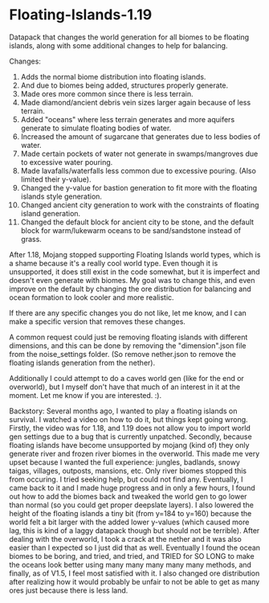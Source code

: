 # Floating-Islands-1.19
Datapack that changes the world generation for all biomes to be floating islands, along with some additional changes to help for balancing.

Changes:
1. Adds the normal biome distribution into floating islands.
2. And due to biomes being added, structures properly generate.
3. Made ores more common since there is less terrain.
4. Made diamond/ancient debris vein sizes larger again because of less terrain.
5. Added "oceans" where less terrain generates and more aquifers generate to simulate floating bodies of water.
6. Increased the amount of sugarcane that generates due to less bodies of water.
7. Made certain pockets of water not generate in swamps/mangroves due to excessive water pouring.
8. Made lavafalls/waterfalls less common due to excessive pouring. (Also limited their y-value).
9. Changed the y-value for bastion generation to fit more with the floating islands style generation.
10. Changed ancient city generation to work with the constraints of floating island generation.
11. Changed the default block for ancient city to be stone, and the default block for warm/lukewarm oceans to be sand/sandstone instead of grass.

After 1.18, Mojang stopped supporting Floating Islands world types, which is a shame because it's a really cool world type. Even though it is unsupported, it does still exist in the code somewhat, but it is imperfect and doesn't even generate with biomes. My goal was to change this, and even improve on the default by changing the ore distribution for balancing and ocean formation to look cooler and more realistic. 

If there are any specific changes you do not like, let me know, and I can make a specific version that removes these changes. 

A common request could just be removing floating islands with different dimensions, and this can be done by removing the "dimension".json file from the noise_settings folder. (So remove nether.json to remove the floating islands generation from the nether).

Additionally I could attempt to do a caves world gen (like for the end or overworld), but I myself don't have that much of an interest in it at the moment. Let me know if you are interested. :).


Backstory: Several months ago, I wanted to play a floating islands on survival. I watched a video on how to do it, but things kept going wrong. Firstly, the video was for 1.18, and 1.19 does not allow you to import world gen settings due to a bug that is currently unpatched. Secondly, because floating islands have become unsupported by mojang (kind of) they only generate river and frozen river biomes in the overworld. This made me very upset because I wanted the full experience: jungles, badlands, snowy taigas, villages, outposts, mansions, etc. Only river biomes stopped this from occuring. I tried seeking help, but could not find any. Eventually, I came back to it and I made huge progress and in only a few hours, I found out how to add the biomes back and tweaked the world gen to go lower than normal (so you could get proper deepslate layers). I also lowered the height of the floating islands a tiny bit (from y=184 to y=160) because the world felt a bit larger with the added lower y-values (which caused more lag, this is kind of a laggy datapack though but should not be terrible). After dealing with the overworld, I took a crack at the nether and it was also easier than I expected so I just did that as well. Eventually I found the ocean biomes to be boring, and tried, and tried, and TRIED for SO LONG to make the oceans look better using many many many many many methods, and finally, as of V1.5, I feel most satisfied with it. I also changed ore distribution after realizing how it would probably be unfair to not be able to get as many ores just because there is less land.
